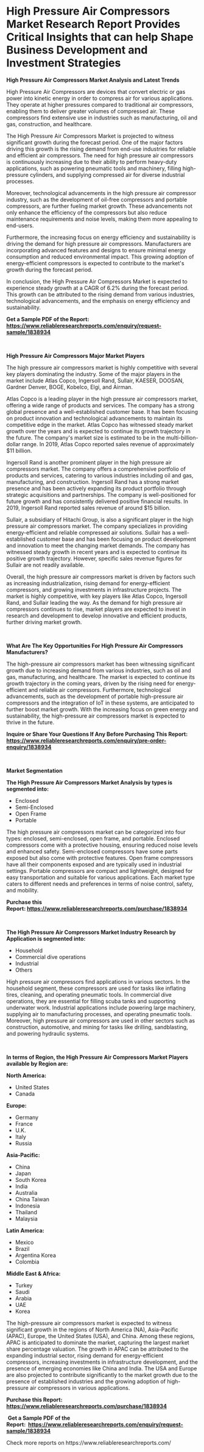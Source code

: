 <p><h1>High Pressure Air Compressors Market Research Report Provides Critical Insights that can help Shape Business Development and Investment Strategies</h1></p><p><strong>High Pressure Air Compressors Market Analysis and Latest Trends</strong></p>
<p><p>High Pressure Air Compressors are devices that convert electric or gas power into kinetic energy in order to compress air for various applications. They operate at higher pressures compared to traditional air compressors, enabling them to deliver greater volumes of compressed air. These compressors find extensive use in industries such as manufacturing, oil and gas, construction, and healthcare.</p><p>The High Pressure Air Compressors Market is projected to witness significant growth during the forecast period. One of the major factors driving this growth is the rising demand from end-use industries for reliable and efficient air compressors. The need for high pressure air compressors is continuously increasing due to their ability to perform heavy-duty applications, such as powering pneumatic tools and machinery, filling high-pressure cylinders, and supplying compressed air for diverse industrial processes.</p><p>Moreover, technological advancements in the high pressure air compressor industry, such as the development of oil-free compressors and portable compressors, are further fueling market growth. These advancements not only enhance the efficiency of the compressors but also reduce maintenance requirements and noise levels, making them more appealing to end-users.</p><p>Furthermore, the increasing focus on energy efficiency and sustainability is driving the demand for high pressure air compressors. Manufacturers are incorporating advanced features and designs to ensure minimal energy consumption and reduced environmental impact. This growing adoption of energy-efficient compressors is expected to contribute to the market's growth during the forecast period.</p><p>In conclusion, the High Pressure Air Compressors Market is expected to experience steady growth at a CAGR of 6.2% during the forecast period. This growth can be attributed to the rising demand from various industries, technological advancements, and the emphasis on energy efficiency and sustainability.</p></p>
<p><strong>Get a Sample PDF of the Report:&nbsp; <a href="https://www.reliableresearchreports.com/enquiry/request-sample/1838934">https://www.reliableresearchreports.com/enquiry/request-sample/1838934</a></strong></p>
<p>&nbsp;</p>
<p><strong>High Pressure Air Compressors Major Market Players</strong></p>
<p><p>The high pressure air compressors market is highly competitive with several key players dominating the industry. Some of the major players in the market include Atlas Copco, Ingersoll Rand, Sullair, KAESER, DOOSAN, Gardner Denver, BOGE, Kobelco, Elgi, and Airman.</p><p>Atlas Copco is a leading player in the high pressure air compressors market, offering a wide range of products and services. The company has a strong global presence and a well-established customer base. It has been focusing on product innovation and technological advancements to maintain its competitive edge in the market. Atlas Copco has witnessed steady market growth over the years and is expected to continue its growth trajectory in the future. The company's market size is estimated to be in the multi-billion-dollar range. In 2019, Atlas Copco reported sales revenue of approximately $11 billion.</p><p>Ingersoll Rand is another prominent player in the high pressure air compressors market. The company offers a comprehensive portfolio of products and services, catering to various industries including oil and gas, manufacturing, and construction. Ingersoll Rand has a strong market presence and has been actively expanding its product portfolio through strategic acquisitions and partnerships. The company is well-positioned for future growth and has consistently delivered positive financial results. In 2019, Ingersoll Rand reported sales revenue of around $15 billion.</p><p>Sullair, a subsidiary of Hitachi Group, is also a significant player in the high pressure air compressors market. The company specializes in providing energy-efficient and reliable compressed air solutions. Sullair has a well-established customer base and has been focusing on product development and innovation to meet the changing market demands. The company has witnessed steady growth in recent years and is expected to continue its positive growth trajectory. However, specific sales revenue figures for Sullair are not readily available.</p><p>Overall, the high pressure air compressors market is driven by factors such as increasing industrialization, rising demand for energy-efficient compressors, and growing investments in infrastructure projects. The market is highly competitive, with key players like Atlas Copco, Ingersoll Rand, and Sullair leading the way. As the demand for high pressure air compressors continues to rise, market players are expected to invest in research and development to develop innovative and efficient products, further driving market growth.</p></p>
<p>&nbsp;</p>
<p><strong>What Are The Key Opportunities For High Pressure Air Compressors Manufacturers?</strong></p>
<p><p>The high-pressure air compressors market has been witnessing significant growth due to increasing demand from various industries, such as oil and gas, manufacturing, and healthcare. The market is expected to continue its growth trajectory in the coming years, driven by the rising need for energy-efficient and reliable air compressors. Furthermore, technological advancements, such as the development of portable high-pressure air compressors and the integration of IoT in these systems, are anticipated to further boost market growth. With the increasing focus on green energy and sustainability, the high-pressure air compressors market is expected to thrive in the future.</p></p>
<p><strong>Inquire or Share Your Questions If Any Before Purchasing This Report: <a href="https://www.reliableresearchreports.com/enquiry/pre-order-enquiry/1838934">https://www.reliableresearchreports.com/enquiry/pre-order-enquiry/1838934</a></strong></p>
<p>&nbsp;</p>
<p><strong>Market Segmentation</strong></p>
<p><strong>The High Pressure Air Compressors Market Analysis by types is segmented into:</strong></p>
<p><ul><li>Enclosed</li><li>Semi-Enclosed</li><li>Open Frame</li><li>Portable</li></ul></p>
<p><p>The high pressure air compressors market can be categorized into four types: enclosed, semi-enclosed, open frame, and portable. Enclosed compressors come with a protective housing, ensuring reduced noise levels and enhanced safety. Semi-enclosed compressors have some parts exposed but also come with protective features. Open frame compressors have all their components exposed and are typically used in industrial settings. Portable compressors are compact and lightweight, designed for easy transportation and suitable for various applications. Each market type caters to different needs and preferences in terms of noise control, safety, and mobility.</p></p>
<p><strong>Purchase this Report:&nbsp;<a href="https://www.reliableresearchreports.com/purchase/1838934">https://www.reliableresearchreports.com/purchase/1838934</a></strong></p>
<p>&nbsp;</p>
<p><strong>The High Pressure Air Compressors Market Industry Research by Application is segmented into:</strong></p>
<p><ul><li>Household</li><li>Commercial dive operations</li><li>Industrial</li><li>Others</li></ul></p>
<p><p>High pressure air compressors find applications in various sectors. In the household segment, these compressors are used for tasks like inflating tires, cleaning, and operating pneumatic tools. In commercial dive operations, they are essential for filling scuba tanks and supporting underwater work. Industrial applications include powering large machinery, supplying air to manufacturing processes, and operating pneumatic tools. Moreover, high pressure air compressors are used in other sectors such as construction, automotive, and mining for tasks like drilling, sandblasting, and powering hydraulic systems.</p></p>
<p>&nbsp;</p>
<p><strong>In terms of Region, the High Pressure Air Compressors Market Players available by Region are:</strong></p>
<p>
    <p> <strong> North America: </strong>
        <ul>
            <li>United States</li>
            <li>Canada</li>
        </ul>
        </p> 
    <p> <strong> Europe: </strong>
        <ul>
            <li>Germany</li>
            <li>France</li>
            <li>U.K.</li>
            <li>Italy</li>
            <li>Russia</li>
        </ul>
        </p> 
    <p> <strong> Asia-Pacific: </strong>
        <ul>
            <li>China</li>
            <li>Japan</li>
            <li>South Korea</li>
            <li>India</li>
            <li>Australia</li>
            <li>China Taiwan</li>
            <li>Indonesia</li>
            <li>Thailand</li>
            <li>Malaysia</li>
        </ul>
        </p> 
    <p> <strong> Latin America: </strong>
        <ul>
            <li>Mexico</li>
            <li>Brazil</li>
            <li>Argentina Korea</li>
            <li>Colombia</li>
        </ul>
        </p> 
    <p> <strong> Middle East & Africa: </strong>
        <ul>
            <li>Turkey</li>
            <li>Saudi</li>
            <li>Arabia</li>
            <li>UAE</li>
            <li>Korea</li>
        </ul>
    </p>
    </p>
<p><p>The high-pressure air compressors market is expected to witness significant growth in the regions of North America (NA), Asia-Pacific (APAC), Europe, the United States (USA), and China. Among these regions, APAC is anticipated to dominate the market, capturing the largest market share percentage valuation. The growth in APAC can be attributed to the expanding industrial sector, rising demand for energy-efficient compressors, increasing investments in infrastructure development, and the presence of emerging economies like China and India. The USA and Europe are also projected to contribute significantly to the market growth due to the presence of established industries and the growing adoption of high-pressure air compressors in various applications.</p></p>
<p><strong>Purchase this Report: <a href="https://www.reliableresearchreports.com/purchase/1838934">https://www.reliableresearchreports.com/purchase/1838934</a></strong></p>
<p>&nbsp;<strong>Get a Sample PDF of the Report:&nbsp;&nbsp;<a href="https://www.reliableresearchreports.com/enquiry/request-sample/1838934">https://www.reliableresearchreports.com/enquiry/request-sample/1838934</a></strong></p>
<p><strong></strong></p>
<p>Check more reports on https://www.reliableresearchreports.com/</p>